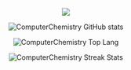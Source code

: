 
<p align="center">
  <a href="https://skillicons.dev">
    <img src="https://skillicons.dev/icons?i=emacs,git,linux,bash,latex,c,cpp,python,java" />
     </a>
  </p>
  
<div align="center">
  <img src="https://github-readme-stats.vercel.app/api?username=ComputerChemistry&show_icons=true&theme=github_dark&card_width=500px" alt="ComputerChemistry GitHub stats">
</a>
  </p>
 
<div align ="center"> 
  <img src="https://github-readme-stats.vercel.app/api/top-langs/?username=ComputerChemistry&theme=github_dark&card_width=500px" alt="ComputerChemistry Top Lang">
  </a>
    </p>

  <div align="center"> 
  <img src= "https://streak-stats.demolab.com/?user=ComputerChemistry&theme=github-dark" alt = "ComputerChemistry Streak Stats">
      </a>
    </p>
    
